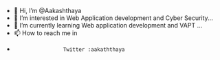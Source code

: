 - 👋 Hi, I’m @Aakashthaya
- 👀 I’m interested in Web Application development and Cyber Security...
- 🌱 I’m currently learning Web application development and VAPT ...
- 📫 How to reach me in
-                     Twitter :aakaththaya

<!---
Aakashthaya/Aakashthaya is a ✨ special ✨ repository because its `README.md` (this file) appears on your GitHub profile.
You can click the Preview link to take a look at your changes.
--->
